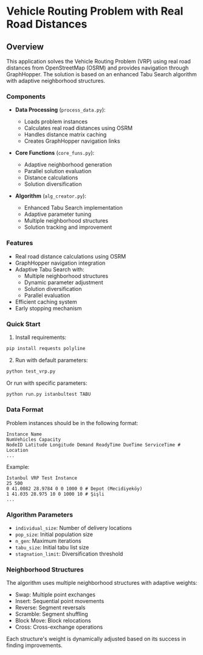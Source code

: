 # Vehicle Routing Problem with Real Road Distances

## Overview
This application solves the Vehicle Routing Problem (VRP) using real road distances from OpenStreetMap (OSRM) and provides navigation through GraphHopper. The solution is based on an enhanced Tabu Search algorithm with adaptive neighborhood structures.

### Components
- **Data Processing** (`process_data.py`): 
  - Loads problem instances
  - Calculates real road distances using OSRM
  - Handles distance matrix caching
  - Creates GraphHopper navigation links

- **Core Functions** (`core_funs.py`):
  - Adaptive neighborhood generation
  - Parallel solution evaluation
  - Distance calculations
  - Solution diversification

- **Algorithm** (`alg_creator.py`):
  - Enhanced Tabu Search implementation
  - Adaptive parameter tuning
  - Multiple neighborhood structures
  - Solution tracking and improvement

### Features
- Real road distance calculations using OSRM
- GraphHopper navigation integration
- Adaptive Tabu Search with:
  - Multiple neighborhood structures
  - Dynamic parameter adjustment
  - Solution diversification
  - Parallel evaluation
- Efficient caching system
- Early stopping mechanism

### Quick Start
1. Install requirements:
```bash
pip install requests polyline
```

2. Run with default parameters:
```bash
python test_vrp.py
```

Or run with specific parameters:
```bash
python run.py istanbultest TABU
```

### Data Format
Problem instances should be in the following format:
```
Instance Name
NumVehicles Capacity
NodeID Latitude Longitude Demand ReadyTime DueTime ServiceTime # Location
...
```

Example:
```
Istanbul VRP Test Instance
25 500
0 41.0082 28.9784 0 0 1000 0 # Depot (Mecidiyeköy)
1 41.035 28.975 10 0 1000 10 # Şişli
...
```

### Algorithm Parameters
- `individual_size`: Number of delivery locations
- `pop_size`: Initial population size
- `n_gen`: Maximum iterations
- `tabu_size`: Initial tabu list size
- `stagnation_limit`: Diversification threshold

### Neighborhood Structures
The algorithm uses multiple neighborhood structures with adaptive weights:
- Swap: Multiple point exchanges
- Insert: Sequential point movements
- Reverse: Segment reversals
- Scramble: Segment shuffling
- Block Move: Block relocations
- Cross: Cross-exchange operations

Each structure's weight is dynamically adjusted based on its success in finding improvements.
